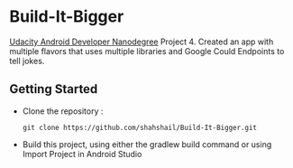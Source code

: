 # Build-It-Bigger
[Udacity Android Developer Nanodegree](https://www.udacity.com/course/android-developer-nanodegree--nd801) Project 4. Created an app with multiple flavors that uses multiple libraries and Google Could Endpoints to tell jokes.

## Getting Started
* Clone the repository :

    ``` git clone https://github.com/shahshail/Build-It-Bigger.git ```
* Build this project, using either the gradlew build command or using Import Project in Android Studio
